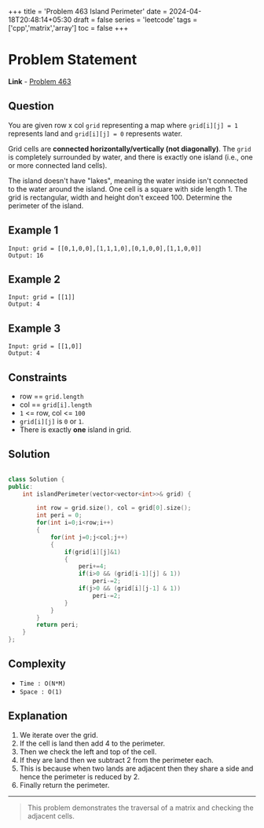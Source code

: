 +++
title = 'Problem 463 Island Perimeter'
date = 2024-04-18T20:48:14+05:30
draft = false
series = 'leetcode'
tags = ['cpp','matrix','array']
toc = false
+++

# Problem Statement

**Link** - [Problem 463](https:leetcode.com/problems/island-perimeter/description/)

## Question

You are given row x col `grid` representing a map where `grid[i][j] = 1` represents land and `grid[i][j] = 0` represents water.

Grid cells are **connected horizontally/vertically (not diagonally)**. The `grid` is completely surrounded by water, and there is exactly one island (i.e., one or more connected land cells).

The island doesn't have "lakes", meaning the water inside isn't connected to the water around the island. One cell is a square with side length 1. The grid is rectangular, width and height don't exceed 100. Determine the perimeter of the island.

## Example 1

```text
Input: grid = [[0,1,0,0],[1,1,1,0],[0,1,0,0],[1,1,0,0]]
Output: 16
```

## Example 2

```text
Input: grid = [[1]]
Output: 4
```

## Example 3

```text
Input: grid = [[1,0]]
Output: 4
```

## Constraints

- row == `grid.length`
- col == `grid[i].length`
- `1` <= row, col <= `100`
- `grid[i][j]` is `0` or `1`.
- There is exactly **one** island in grid.

## Solution

```cpp

class Solution {
public:
    int islandPerimeter(vector<vector<int>>& grid) {

        int row = grid.size(), col = grid[0].size();
        int peri = 0;
        for(int i=0;i<row;i++)
        {
            for(int j=0;j<col;j++)
            {
                if(grid[i][j]&1)
                {
                    peri+=4;
                    if(i>0 && (grid[i-1][j] & 1))
                        peri-=2;
                    if(j>0 && (grid[i][j-1] & 1))
                        peri-=2;
                }
            }
        }
        return peri;
    }
};
```

## Complexity

- `Time : O(N*M)`
- `Space : O(1)`

## Explanation

1. We iterate over the grid.
2. If the cell is land then add 4 to the perimeter.
3. Then we check the left and top of the cell.
4. If they are land then we subtract 2 from the perimeter each.
5. This is because when two lands are adjacent then they share a side and hence the perimeter is reduced by 2.
6. Finally return the perimeter.

---

> This problem demonstrates the traversal of a matrix and checking the adjacent cells.
